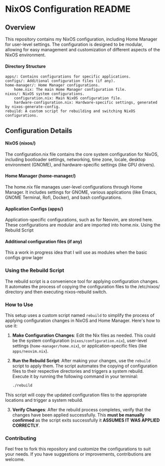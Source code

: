 # NixOS Configuration README
## Overview
This repository contains my NixOS configuration, including Home Manager for user-level settings. The configuration is designed to be modular, allowing for easy management and customization of different aspects of the NixOS environment.

#### Directory Structure

    apps/: Contains configurations for specific applications.
    configs/: Additional configuration files (if any).
    home-manager/: Home Manager configurations.
        home.nix: The main Home Manager configuration file.
    nixos/: NixOS system configurations.
        configuration.nix: Main NixOS configuration file.
        hardware-configuration.nix: Hardware-specific settings, generated by nixos-generate-config.
    rebuild: A custom script for rebuilding and switching NixOS configurations.

## Configuration Details
#### NixOS (nixos/)
The configuration.nix file contains the core system configuration for NixOS, including bootloader settings, networking, time zone, locale, desktop environment (GNOME), and hardware-specific settings (like GPU drivers).

#### Home Manager (home-manager/)
The home.nix file manages user-level configurations through Home Manager. It includes settings for GNOME, various applications (like Emacs, GNOME Terminal, Rofi, Docker), and bash configurations.

#### Application Configs (apps/)
Application-specific configurations, such as for Neovim, are stored here. These configurations are modular and are imported into home.nix.
Using the Rebuild Script

#### Additional configuration files (if any)
This a work in progress idea that I will use as modules when the basic configs grow lager

### Using the Rebuild Script

The rebuild script is a convenience tool for applying configuration changes. It automates the process of copying the configuration files to the /etc/nixos/ directory and then executing nixos-rebuild switch.

### How to Use

This setup uses a custom script named `rebuild` to simplify the process of applying configuration changes in NixOS and Home Manager. Here's how to use it:

1. **Make Configuration Changes**: Edit the Nix files as needed. This could be the system configuration (`nixos/configuration.nix`), user-level settings (`home-manager/home.nix`), or application-specific files (like `apps/neovim.nix`).

2. **Run the Rebuild Script**: After making your changes, use the `rebuild` script to apply them. The script automates the copying of configuration files to their respective directories and triggers a system rebuild. Execute it by running the following command in your terminal:

   ```bash
   ./rebuild
   ```
This script will copy the updated configuration files to the appropriate locations and trigger a system rebuild.

3. **Verify Changes**: After the rebuild process completes, verify that the changes have been applied successfully. This **must be manually confirmed** as the script exits successfully it **ASSUMES IT WAS APPLIED CORRECTLY**. 

### Contributing

Feel free to fork this repository and customize the configurations to suit your needs. If you have suggestions or improvements, contributions are welcome.
